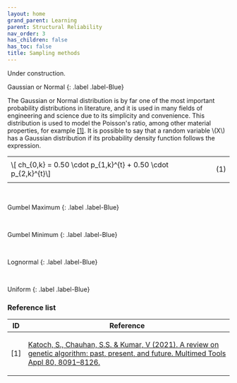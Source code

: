 ```yaml
---
layout: home
grand_parent: Learning
parent: Structural Reliability
nav_order: 3
has_children: false
has_toc: false
title: Sampling methods
---
```


<!--Don't delete this script-->
<script src = "https://polyfill.io/v3/polyfill.min.js?features=es6"></script>
<script id = "MathJax-script" async src="https://cdn.jsdelivr.net/npm/mathjax@3/es5/tex-mml-chtml.js"></script>
<!--Don't delete this script-->

<p align="justify">Under construction.</p>

Gaussian or Normal
{: .label .label-Blue}

<p aling = "justify">
The Gaussian or Normal distribution is by far one of the most important probability distributions in literature, and it is used in many fields of engineering and science due to its simplicity and convenience. This distribution is used to model the Poisson's ratio, among other material properties, for example <a href="#ref1">[1]</a>. It is possible to say that a random variable \(X\) has a Gaussian distribution if its probability density function follows the expression.
</p>



<table style = "width:100%">
    <tr>
        <td style="width: 90%;">\[ ch_{0,k} = 0.50 \cdot p_{1,k}^{t} + 0.50 \cdot p_{2,k}^{t}\]</td>
        <td style="width: 10%;"><p align = "right" id = "eq1">(1)</p></td>
    </tr>
</table>

<br>


Gumbel Maximum
{: .label .label-Blue}

<br>


Gumbel Minimum
{: .label .label-Blue}

<br>


Lognormal
{: .label .label-Blue}

<br>


Uniform
{: .label .label-Blue}


<h3>Reference list</h3>

<table>
    <thead>
        <tr>
            <th>ID</th>
            <th>Reference</th>
        </tr>
    </thead>
    <tbody>
        <tr>
            <td><p align = "center" id = "ref1">[1]</p></td>
            <td><p align = "left"><a href="https://doi.org/10.1007/s11042-020-10139-6" target="_blank" rel="noopener noreferrer">Katoch, S., Chauhan, S.S. & Kumar, V  (2021). A review on genetic algorithm: past, present, and future. Multimed Tools Appl 80, 8091–8126.</a></p></td>
        </tr>
    </tbody>
</table>

